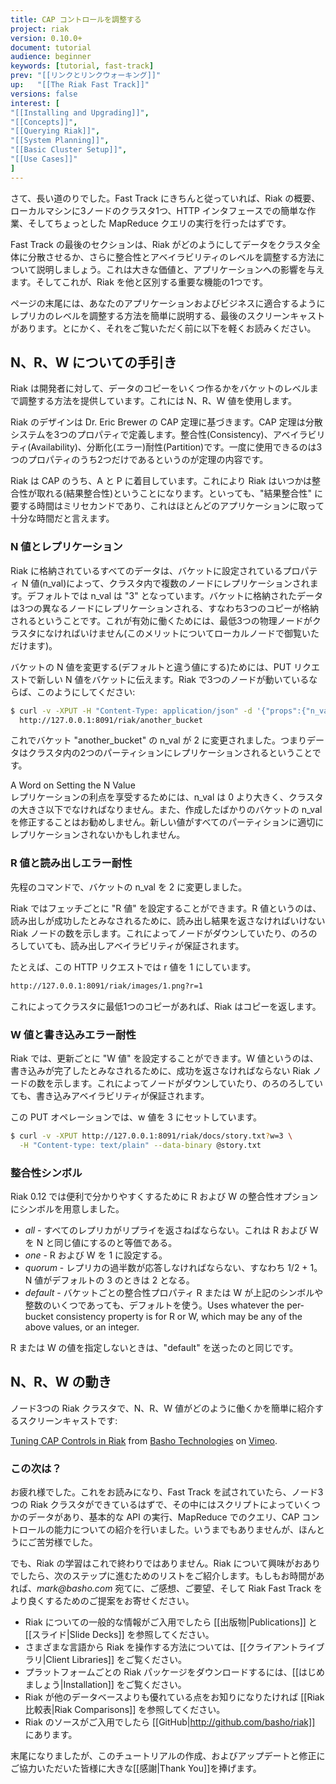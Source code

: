 ```yaml
---
title: CAP コントロールを調整する
project: riak
version: 0.10.0+
document: tutorial
audience: beginner
keywords: [tutorial, fast-track]
prev: "[[リンクとリンクウォーキング]]"
up:   "[[The Riak Fast Track]]"
versions: false
interest: [
"[[Installing and Upgrading]]",
"[[Concepts]]",
"[[Querying Riak]]",
"[[System Planning]]",
"[[Basic Cluster Setup]]",
"[[Use Cases]]"
]
---
```


さて、長い道のりでした。Fast Track にきちんと従っていれば、Riak の概要、ローカルマシンに3ノードのクラスタ1つ、HTTP インタフェースでの簡単な作業、そしてちょっとした MapReduce クエリの実行を行ったはずです。

Fast Track の最後のセクションは、Riak がどのようにしてデータをクラスタ全体に分散させるか、さらに整合性とアベイラビリティのレベルを調整する方法について説明しましょう。これは大きな価値と、アプリケーションへの影響を与えます。そしてこれが、Riak を他と区別する重要な機能の1つです。

ページの末尾には、あなたのアプリケーションおよびビジネスに適合するようにレプリカのレベルを調整する方法を簡単に説明する、最後のスクリーンキャストがあります。とにかく、それをご覧いただく前に以下を軽くお読みください。

## N、R、W についての手引き

Riak は開発者に対して、データのコピーをいくつ作るかをバケットのレベルまで調整する方法を提供しています。これには N、R、W 値を使用します。

Riak のデザインは Dr. Eric Brewer の CAP 定理に基づきます。CAP 定理は分散システムを3つのプロパティで定義します。整合性(Consistency)、アベイラビリティ(Availability)、分断化(エラー)耐性(Partition)です。一度に使用できるのは3つのプロパティのうち2つだけであるというのが定理の内容です。

Riak は CAP のうち、A と P に着目しています。これにより Riak はいつかは整合性が取れる(結果整合性)ということになります。といっても、"結果整合性" に要する時間はミリセカンドであり、これはほとんどのアプリケーションに取って十分な時間だと言えます。

### N 値とレプリケーション

Riak に格納されているすべてのデータは、バケットに設定されているプロパティ N 値(n_val)によって、クラスタ内で複数のノードにレプリケーションされます。デフォルトでは n_val は "3" となっています。バケットに格納されたデータは3つの異なるノードにレプリケーションされる、すなわち3つのコピーが格納されるということです。これが有効に働くためには、最低3つの物理ノードがクラスタになければいけません(このメリットについてローカルノードで御覧いただけます)。

バケットの N 値を変更する(デフォルトと違う値にする)ためには、PUT リクエストで新しい N 値をバケットに伝えます。Riak で3つのノードが動いているならば、このようにしてください:

```bash
$ curl -v -XPUT -H "Content-Type: application/json" -d '{"props":{"n_val":2}}' \
  http://127.0.0.1:8091/riak/another_bucket
```

これでバケット "another_bucket" の n_val が 2 に変更されました。つまりデータはクラスタ内の2つのパーティションにレプリケーションされるということです。

<div class="note"><div class="title">A Word on Setting the N Value</div>レプリケーションの利点を享受するためには、n_val は 0 より大きく、クラスタの大きさ以下でなければなりません。また、作成したばかりのバケットの n_val を修正することはお勧めしません。新しい値がすべてのパーティションに適切にレプリケーションされないかもしれません。</div>

### R 値と読み出しエラー耐性

先程のコマンドで、バケットの n_val を 2 に変更しました。

Riak ではフェッチごとに "R 値" を設定することができます。R 値というのは、読み出しが成功したとみなされるために、読み出し結果を返さなければいけない Riak ノードの数を示します。これによってノードがダウンしていたり、のろのろしていても、読み出しアベイラビリティが保証されます。

たとえば、この HTTP リクエストでは r 値を 1 にしています。

```bash
http://127.0.0.1:8091/riak/images/1.png?r=1
```

これによってクラスタに最低1つのコピーがあれば、Riak はコピーを返します。

### W 値と書き込みエラー耐性

Riak では、更新ごとに "W 値" を設定することができます。W 値というのは、書き込みが完了したとみなされるために、成功を返さなければならない Riak ノードの数を示します。これによってノードがダウンしていたり、のろのろしていても、書き込みアベイラビリティが保証されます。

この PUT オペレーションでは、w 値を 3 にセットしています。

```bash
$ curl -v -XPUT http://127.0.0.1:8091/riak/docs/story.txt?w=3 \
  -H "Content-type: text/plain" --data-binary @story.txt
```

### 整合性シンボル

Riak 0.12 では便利で分かりやすくするために R および W の整合性オプションにシンボルを用意しました。

* *all* - すべてのレプリカがリプライを返さねばならない。これは R および W を N と同じ値にするのと等価である。
* *one* - R および W を 1 に設定する。
* *quorum* - レプリカの過半数が応答しなければならない、すなわち 1/2 + 1。N 値がデフォルトの 3 のときは 2 となる。
* *default* - バケットごとの整合性プロパティ R または W が上記のシンボルや整数のいくつであっても、デフォルトを使う。Uses whatever the per-bucket consistency property is for R or W, which may be any of the above values, or an integer.

R または W の値を指定しないときは、"default" を送ったのと同じです。

## N、R、W の動き

ノード3つの Riak クラスタで、N、R、W 値がどのように働くかを簡単に紹介するスクリーンキャストです:

<div style="display:none" class="iframe-video" id="http://player.vimeo.com/video/11172656"></div>

<p><a href="http://vimeo.com/11172656">Tuning CAP Controls in Riak</a> from <a href="http://vimeo.com/bashotech">Basho Technologies</a> on <a href="http://vimeo.com">Vimeo</a>.</p>

### この次は？

お疲れ様でした。これをお読みになり、Fast Track を試されていたら、ノード3つの Riak クラスタができているはずで、その中にはスクリプトによっていくつかのデータがあり、基本的な API の実行、MapReduce でのクエリ、CAP コントロールの能力についての紹介を行いました。いうまでもありませんが、ほんとうにご苦労様でした。

でも、Riak の学習はこれで終わりではありません。Riak について興味がおありでしたら、次のステップに進むためのリストをご紹介します。もしもお時間があれば、_mark@basho.com_ 宛てに、ご感想、ご要望、そして Riak Fast Track をより良くするためのご提案をお寄せください。

* Riak についての一般的な情報がご入用でしたら [[出版物|Publications]] と [[スライド|Slide Decks]] を参照してください。
* さまざまな言語から Riak を操作する方法については、[[クライアントライブラリ|Client Libraries]] をご覧ください。
* プラットフォームごとの Riak パッケージをダウンロードするには、[[はじめましょう|Installation]] をご覧ください。
* Riak が他のデータベースよりも優れている点をお知りになりたければ [[Riak 比較表|Riak Comparisons]] を参照してください。
* Riak のソースがご入用でしたら [[GitHub|http://github.com/basho/riak]] にあります。


末尾になりましたが、このチュートリアルの作成、およびアップデートと修正にご協力いただいた皆様に大きな[[感謝|Thank You]]を捧げます。

